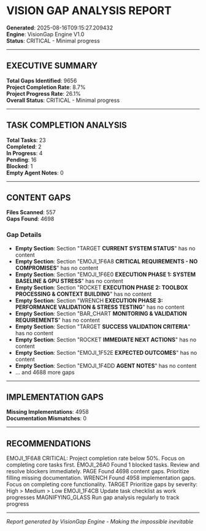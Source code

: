 # VISION GAP ANALYSIS REPORT

**Generated**: 2025-08-16T09:15:27.209432  
**Engine**: VisionGap Engine V1.0  
**Status**: CRITICAL - Minimal progress  

---

## EXECUTIVE SUMMARY

**Total Gaps Identified**: 9656  
**Project Completion Rate**: 8.7%  
**Project Progress Rate**: 26.1%  
**Overall Status**: CRITICAL - Minimal progress  

---

## TASK COMPLETION ANALYSIS

**Total Tasks**: 23  
**Completed**: 2  
**In Progress**: 4  
**Pending**: 16  
**Blocked**: 1  
**Empty Agent Notes**: 0  

---

## CONTENT GAPS

**Files Scanned**: 557  
**Gaps Found**: 4698  

### Gap Details
- **Empty Section**: Section "TARGET **CURRENT SYSTEM STATUS**" has no content
- **Empty Section**: Section "EMOJI_1F6A8 **CRITICAL REQUIREMENTS - NO COMPROMISES**" has no content
- **Empty Section**: Section "EMOJI_1F6E0 **EXECUTION PHASE 1: SYSTEM BASELINE & GPU STRESS**" has no content
- **Empty Section**: Section "ROCKET **EXECUTION PHASE 2: TOOLBOX PROCESSING & CONTEXT BUILDING**" has no content
- **Empty Section**: Section "WRENCH **EXECUTION PHASE 3: PERFORMANCE VALIDATION & STRESS TESTING**" has no content
- **Empty Section**: Section "BAR_CHART **MONITORING & VALIDATION REQUIREMENTS**" has no content
- **Empty Section**: Section "TARGET **SUCCESS VALIDATION CRITERIA**" has no content
- **Empty Section**: Section "ROCKET **IMMEDIATE NEXT ACTIONS**" has no content
- **Empty Section**: Section "EMOJI_1F52E **EXPECTED OUTCOMES**" has no content
- **Empty Section**: Section "EMOJI_1F4DD **AGENT NOTES**" has no content
- ... and 4688 more gaps

---
## IMPLEMENTATION GAPS

**Missing Implementations**: 4958  
**Documentation Mismatches**: 0  

---
## RECOMMENDATIONS

EMOJI_1F6A8 CRITICAL: Project completion rate below 50%. Focus on completing core tasks first.
EMOJI_26A0 Found 1 blocked tasks. Review and resolve blockers immediately.
PAGE Found 4698 content gaps. Prioritize filling missing documentation.
WRENCH Found 4958 implementation gaps. Focus on completing core functionality.
TARGET Prioritize gaps by severity: High > Medium > Low
EMOJI_1F4CB Update task checklist as work progresses
MAGNIFYING_GLASS Run gap analysis regularly to track progress

---
*Report generated by VisionGap Engine - Making the impossible inevitable*